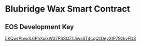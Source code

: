 # Blubridge Wax Smart Contract

## EOS Development Key
[5KQwrPbwdL6PhXujxW37FSSQZ1JiwsST4cqQzDeyXtP79zkvFD3](https://developers.eos.io/welcome/latest/getting-started-guide/local-development-environment/development-wallet)

